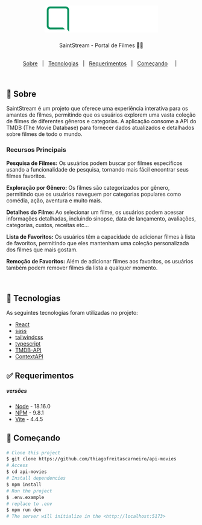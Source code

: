 <h1 align="center">

<img src="./src/assets/images/logo.png" alt="logo" width="300px"/>

</h1>

<p align="center">
  SaintStream - Portal de Filmes 📰🚀
  <br>
  <br>


<p align="center">
  <a href="#dart-sobre">Sobre</a> &#xa0; | &#xa0; 
  <a href="#rocket-tecnologias">Tecnologias</a> &#xa0; | &#xa0;
  <a href="#white_check_mark-requerimentos">Requerimentos</a> &#xa0; | &#xa0;
  <a href="#checkered_flag-começando">Começando</a> &#xa0; &#xa0; | &#xa0;
</p>

<br>


## :dart: Sobre ##


<p> SaintStream é um projeto que oferece uma experiência interativa para os amantes de filmes, 
permitindo que os usuários explorem uma vasta coleção de filmes de diferentes gêneros e categorias. 
A aplicação consome a API do TMDB (The Movie Database) para fornecer dados atualizados 
e detalhados sobre filmes de todo o mundo.
</p>

### Recursos Principais

<b>Pesquisa de Filmes:</b> Os usuários podem buscar por filmes específicos usando a funcionalidade de pesquisa, tornando mais fácil encontrar seus filmes favoritos.

<b>Exploração por Gênero:</b> Os filmes são categorizados por gênero, permitindo que os usuários naveguem por categorias populares como comédia, ação, aventura e muito mais.

<b>Detalhes do Filme:</b> Ao selecionar um filme, os usuários podem acessar informações detalhadas, incluindo sinopse, data de lançamento, avaliações, categorias, custos, receitas etc...

<b>Lista de Favoritos:</b> Os usuários têm a capacidade de adicionar filmes à lista de favoritos, permitindo que eles mantenham uma coleção personalizada dos filmes que mais gostam.

<b>Remoção de Favoritos:</b> Além de adicionar filmes aos favoritos, os usuários também podem remover filmes da lista a qualquer momento.


<br>



## :rocket: Tecnologias ##

As seguintes tecnologias foram utilizadas no projeto:

- [React](https://react.dev/)
- [sass](https://sass-lang.com/)
- [tailwindcss](https://tailwindcss.com/)
- [typescript](https://www.typescriptlang.org/)
- [TMDB-API](https://developer.themoviedb.org/reference/intro/getting-started)
- [ContextAPI](https://legacy.reactjs.org/docs/context.html)

## :white_check_mark: Requerimentos ##
##### versões
- [Node](https://nodejs.org/en/) - 18.16.0
- [NPM](https://www.npmjs.com/) - 9.8.1
- [Vite](https://vitejs.dev/ ) - 4.4.5

## :checkered_flag: Começando ##

```bash
# Clone this project
$ git clone https://github.com/thiagofreitascarneiro/api-movies
# Access
$ cd api-movies
# Install dependencies
$ npm install
# Run the project
$ .env.example
# replace to .env
$ npm run dev
# The server will initialize in the <http://localhost:5173>
```

